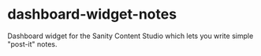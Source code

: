 # dashboard-widget-notes

Dashboard widget for the Sanity Content Studio which lets you write simple "post-it" notes.